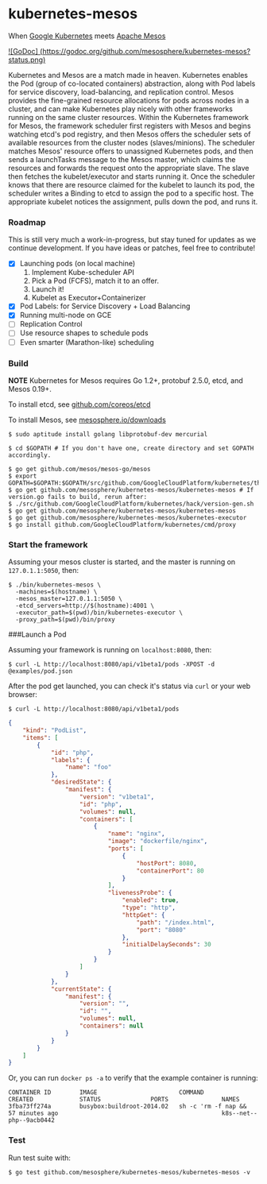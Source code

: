 kubernetes-mesos
================

When [Google Kubernetes](https://github.com/GoogleCloudPlatform/kubernetes) meets [Apache Mesos](http://mesos.apache.org/)


[![GoDoc] (https://godoc.org/github.com/mesosphere/kubernetes-mesos?status.png)](https://godoc.org/github.com/mesosphere/kubernetes-mesos)

Kubernetes and Mesos are a match made in heaven. Kubernetes enables the Pod (group of co-located containers) abstraction, along with Pod labels for service discovery, load-balancing, and replication control. Mesos provides the fine-grained resource allocations for pods across nodes in a cluster, and can make Kubernetes play nicely with other frameworks running on the same cluster resources. Within the Kubernetes framework for Mesos, the framework scheduler first registers with Mesos and begins watching etcd's pod registry, and then Mesos offers the scheduler sets of available resources from the cluster nodes (slaves/minions). The scheduler matches Mesos' resource offers to unassigned Kubernetes pods, and then sends a launchTasks message to the Mesos master, which claims the resources and forwards the request onto the appropriate slave. The slave then fetches the kubelet/executor and starts running it. Once the scheduler knows that there are resource claimed for the kubelet to launch its pod, the scheduler writes a Binding to etcd to assign the pod to a specific host. The appropriate kubelet notices the assignment, pulls down the pod, and runs it.

### Roadmap
This is still very much a work-in-progress, but stay tuned for updates as we continue development. If you have ideas or patches, feel free to contribute!

- [x] Launching pods (on local machine)
  1. Implement Kube-scheduler API
  1. Pick a Pod (FCFS), match it to an offer.
  1. Launch it!
  1. Kubelet as Executor+Containerizer
- [x] Pod Labels: for Service Discovery + Load Balancing
- [x] Running multi-node on GCE
- [ ] Replication Control
- [ ] Use resource shapes to schedule pods
- [ ] Even smarter (Marathon-like) scheduling

### Build

**NOTE** Kubernetes for Mesos requires Go 1.2+, protobuf 2.5.0, etcd, and Mesos 0.19+.

To install etcd, see [github.com/coreos/etcd](https://github.com/coreos/etcd/releases/)

To install Mesos, see [mesosphere.io/downloads](http://mesosphere.io/downloads)

```shell
$ sudo aptitude install golang libprotobuf-dev mercurial

$ cd $GOPATH # If you don't have one, create directory and set GOPATH accordingly.

$ go get github.com/mesos/mesos-go/mesos
$ export GOPATH=$GOPATH:$GOPATH/src/github.com/GoogleCloudPlatform/kubernetes/third_party
$ go get github.com/mesosphere/kubernetes-mesos/kubernetes-mesos # If version.go fails to build, rerun after:
$ ./src/github.com/GoogleCloudPlatform/kubernetes/hack/version-gen.sh
$ go get github.com/mesosphere/kubernetes-mesos/kubernetes-mesos
$ go get github.com/mesosphere/kubernetes-mesos/kubernetes-executor
$ go install github.com/GoogleCloudPlatform/kubernetes/cmd/proxy
```

### Start the framework

Assuming your mesos cluster is started, and the master is running on `127.0.1.1:5050`, then:

```shell
$ ./bin/kubernetes-mesos \
  -machines=$(hostname) \
  -mesos_master=127.0.1.1:5050 \
  -etcd_servers=http://$(hostname):4001 \
  -executor_path=$(pwd)/bin/kubernetes-executor \
  -proxy_path=$(pwd)/bin/proxy
```

###Launch a Pod

Assuming your framework is running on `localhost:8080`, then:

```shell
$ curl -L http://localhost:8080/api/v1beta1/pods -XPOST -d @examples/pod.json
```

After the pod get launched, you can check it's status via `curl` or your web browser:
```shell
$ curl -L http://localhost:8080/api/v1beta1/pods
```

```json
{
	"kind": "PodList",
	"items": [
		{
			"id": "php",
			"labels": {
				"name": "foo"
			},
			"desiredState": {
				"manifest": {
					"version": "v1beta1",
					"id": "php",
					"volumes": null,
					"containers": [
						{
							"name": "nginx",
							"image": "dockerfile/nginx",
							"ports": [
								{
									"hostPort": 8080,
									"containerPort": 80
								}
							],
							"livenessProbe": {
								"enabled": true,
								"type": "http",
								"httpGet": {
									"path": "/index.html",
									"port": "8080"
								},
								"initialDelaySeconds": 30
							}
						}
					]
				}
			},
			"currentState": {
				"manifest": {
					"version": "",
					"id": "",
					"volumes": null,
					"containers": null
				}
			}
		}
	]
}
```

Or, you can run `docker ps -a` to verify that the example container is running:

```shell
CONTAINER ID        IMAGE                       COMMAND                CREATED             STATUS              PORTS               NAMES
3fba73ff274a        busybox:buildroot-2014.02   sh -c 'rm -f nap &&    57 minutes ago                                              k8s--net--php--9acb0442   
```

### Test

Run test suite with:

```shell
$ go test github.com/mesosphere/kubernetes-mesos/kubernetes-mesos -v
```
